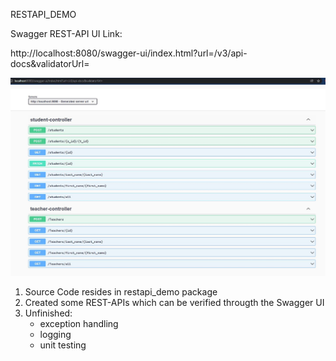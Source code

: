 
RESTAPI_DEMO

Swagger REST-API UI Link:

http://localhost:8080/swagger-ui/index.html?url=/v3/api-docs&validatorUrl=

![Swagger UI](swagger.jpg)

1. Source Code resides in restapi_demo package
2. Created some REST-APIs which can be verified througth the Swagger UI
3. Unfinished:
    - exception handling
    - logging
    - unit testing

